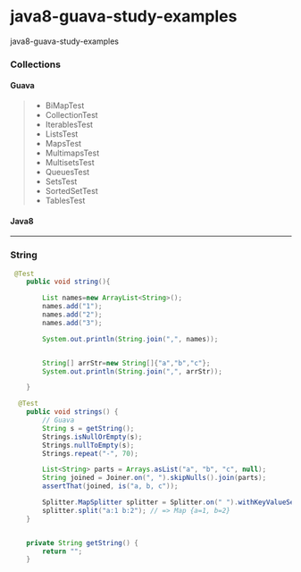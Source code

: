 # java8-guava-study-examples
java8-guava-study-examples

### Collections

#### Guava
> * BiMapTest
> * CollectionTest
> * IterablesTest
> * ListsTest
> * MapsTest
> * MultimapsTest
> * MultisetsTest
> * QueuesTest
> * SetsTest
> * SortedSetTest
> * TablesTest
#### Java8

-----

### String 

```java
 @Test
    public void string(){

        List names=new ArrayList<String>();
        names.add("1");
        names.add("2");
        names.add("3");

        System.out.println(String.join(",", names));


        String[] arrStr=new String[]{"a","b","c"};
        System.out.println(String.join(",", arrStr));

    }
```

```java
  @Test
    public void strings() {
        // Guava
        String s = getString();
        Strings.isNullOrEmpty(s);
        Strings.nullToEmpty(s);
        Strings.repeat("-", 70);

        List<String> parts = Arrays.asList("a", "b", "c", null);
        String joined = Joiner.on(", ").skipNulls().join(parts);
        assertThat(joined, is("a, b, c"));

        Splitter.MapSplitter splitter = Splitter.on(" ").withKeyValueSeparator(":");
        splitter.split("a:1 b:2"); // => Map {a=1, b=2}
    }


    private String getString() {
        return "";
    }
```



